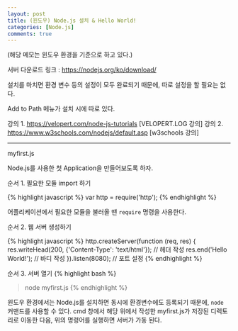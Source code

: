 ```yaml
---
layout: post
title: (윈도우) Node.js 설치 & Hello World!
categories: [Node.js]
comments: true
---
```


(해당 메모는 윈도우 환경을 기준으로 하고 있다.)

서버 다운로드 링크 : https://nodejs.org/ko/download/

설치를 마치면 환경 변수 등의 설정이 모두 완료되기 때문에, 따로 설정을 할 필요는 없다.


Add to Path 메뉴가 설치 시에 따로 있다.

강의 1. https://velopert.com/node-js-tutorials [VELOPERT.LOG 강의]
강의 2. https://www.w3schools.com/nodejs/default.asp [w3schools 강의]

--------------------


myfirst.js

Node.js를 사용한 첫 Application을 만들어보도록 하자.

순서 1. 필요한 모듈 import 하기

{% highlight javascript %}
var http = require('http');
{% endhighlight %}

어플리케이션에서 필요한 모듈을 불러올 땐 `require` 명령을 사용한다.


순서 2. 웹 서버 생성하기

{% highlight javascript %}
http.createServer(function (req, res) {
res.writeHead(200, {'Content-Type': 'text/html'}); // 헤더 작성
res.end('Hello World!'); // 바디 작성
}).listen(8080); // 포트 설정
{% endhighlight %}

순서 3. 서버 열기
{% highlight bash %}
> node myfirst.js
{% endhighlight %}

윈도우 환경에서는 Node.js를 설치하면 동시에 환경변수에도 등록되기 때문에, `node` 커맨드를 사용할 수 있다. cmd 창에서 해당 위에서 작성한 myfirst.js가 저장된 디렉토리로 이동한 다음, 위의 명령어를 실행하면 서버가 가동 된다.
